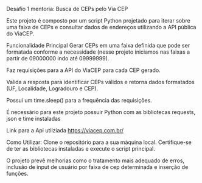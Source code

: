 Desafio 1 mentoria: Busca de CEPs pelo Via CEP

Este projeto é composto por um script Python projetado para iterar sobre uma faixa de CEPs e consultar dados de endereços utilizando a API pública do ViaCEP.

Funcionalidade Principal
Gerar CEPs em uma faixa definida que pode ser formatada conforme a necessidade (nesse projeto iniciamos nas faixas a partir de 09000000 indo até 09999999).

Faz requisições para a API do ViaCEP para cada CEP gerado.

Valida a resposta para identificar CEPs válidos e retorna dados formatados (UF, Localidade, Logradouro e CEP).

Possui um time.sleep() para a frequência das requisições.

É necessário para este projeto possuir Python com as bibliotecas requests, json e time instaladas 

Link para a Api utilziada https://viacep.com.br/

Como Utilizar:
Clone o repositório para a sua máquina local.
Certifique-se de ter as bibliotecas instaladas e execute o script principal.

O projeto prevê melhorias como o tratamento mais adequado de erros, inclusão de input de usuário por faixa de cep determinada e inserção de funções. 